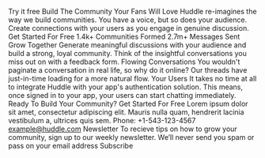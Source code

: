 Try it free Build The Community Your Fans Will Love Huddle re-imagines the
way we build communities. You have a voice, but so does your audience.
Create connections with your users as you engage in genuine discussion. Get
Started For Free 1.4k+ Communities Formed 2.7m+ Messages Sent Grow Together
Generate meaningful discussions with your audience and build a strong, loyal
community. Think of the insightful conversations you miss out on with a
feedback form. Flowing Conversations You wouldn't paginate a conversation in
real life, so why do it online? Our threads have just-in-time loading for a
more natural flow. Your Users It takes no time at all to integrate Huddle
with your app's authentication solution. This means, once signed in to your
app, your users can start chatting immediately. Ready To Build Your
Community? Get Started For Free Lorem ipsum dolor sit amet, consectetur
adipiscing elit. Mauris nulla quam, hendrerit lacinia vestibulum a, ultrices
quis sem. Phone: +1-543-123-4567 example@huddle.com Newsletter To recieve
tips on how to grow your community, sign up to our weekly newsletter. We’ll
never send you spam or pass on your email address Subscribe
